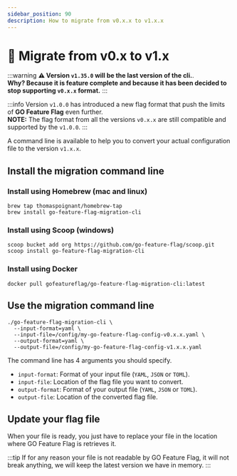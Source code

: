 ```yaml
---
sidebar_position: 90
description: How to migrate from v0.x.x to v1.x.x
---
```


# 🔄 Migrate from v0.x to v1.x
:::warning
**⚠️ Version `v1.35.0` will be the last version of the cli.**.  
**Why? Because it is feature complete and because it has been decided to stop supporting `v0.x.x` format.**
:::

:::info
Version `v1.0.0` has introduced a new flag format that push the limits of **GO Feature Flag** even further.  
**NOTE:** The flag format from all the versions `v0.x.x` are still compatible and supported by the `v1.0.0`.
:::

A command line is available to help you to convert your actual configuration file to the version `v1.x.x`.


## Install the migration command line

### Install using Homebrew (mac and linux)
```shell
brew tap thomaspoignant/homebrew-tap
brew install go-feature-flag-migration-cli
```
 
### Install using Scoop (windows)
```shell
scoop bucket add org https://github.com/go-feature-flag/scoop.git
scoop install go-feature-flag-migration-cli
```

### Install using Docker
```shell
docker pull gofeatureflag/go-feature-flag-migration-cli:latest
```

## Use the migration command line

```shell
./go-feature-flag-migration-cli \
  --input-format=yaml \
  --input-file=/config/my-go-feature-flag-config-v0.x.x.yaml \
  --output-format=yaml \
  --output-file=/config/my-go-feature-flag-config-v1.x.x.yaml
```

The command line has 4 arguments you should specify.

- `input-format`: Format of your input file (`YAML`, `JSON` or `TOML`).
- `input-file`: Location of the flag file you want to convert.
- `output-format`: Format of your output file (`YAML`, `JSON` or `TOML`).
- `output-file`: Location of the converted flag file.


## Update your flag file

When your file is ready, you just have to replace your file in the location where GO Feature Flag is retrieves it.

:::tip
If for any reason your file is not readable by GO Feature Flag, it will not break anything, we will keep the latest version we have in memory. 
:::
